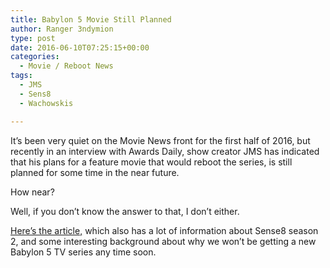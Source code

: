 ```yaml
---
title: Babylon 5 Movie Still Planned
author: Ranger 3ndymion
type: post
date: 2016-06-10T07:25:15+00:00
categories:
  - Movie / Reboot News
tags:
  - JMS
  - Sens8
  - Wachowskis

---
```

It&#8217;s been very quiet on the Movie News front for the first half of 2016, but recently in an interview with Awards Daily, show creator JMS has indicated that his plans for a feature movie that would reboot the series, is still planned for some time in the near future.

How near?

Well, if you don&#8217;t know the answer to that, I don&#8217;t either.

[Here&#8217;s the article,][1] which also has a lot of information about Sense8 season 2, and some interesting background about why we won&#8217;t be getting a new Babylon 5 TV series any time soon.

 [1]: http://www.awardsdaily.com/tv/interview-sense8-straczynski/
